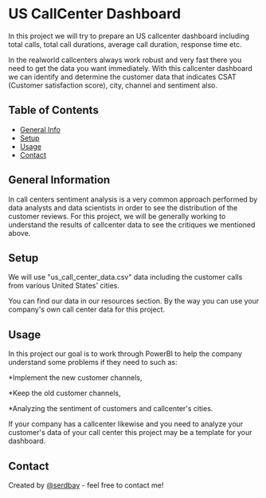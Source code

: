 # US CallCenter Dashboard 
In this project we will try to prepare an US callcenter dashboard including total calls, total call durations, average call duration, response time etc. 

In the realworld callcenters always work robust and very fast there you need to get the data you want immediately. With this callcenter dashboard we can identify and determine the customer data that indicates CSAT (Customer satisfaction score), city, channel and sentiment also. 

## Table of Contents
* [General Info](#general-information)
* [Setup](#setup)
* [Usage](#usage)
* [Contact](#contact)

## General Information
In call centers sentiment analysis is a very common approach performed by data analysts and data scientists in order to see the distribution of the customer reviews. For this project, we will be generally working to understand the results of callcenter data to see the critiques we mentioned above. 

## Setup
We will use "us_call_center_data.csv" data including the customer calls from various United States' cities. 

You can find our data in our resources section. By the way you can use your company's own call center data for this project.

## Usage
In this project our goal is to work through PowerBI to help the company understand some problems if they need to such as:

*Implement the new customer channels, 

*Keep the old customer channels,

*Analyzing the sentiment of customers and callcenter's cities.

If your company has a callcenter likewise and you need to analyze your customer's data of your call center this project may be a template for your dashboard.

## Contact
Created by [@serdbay](https://github.com/serdbay) - feel free to contact me!

